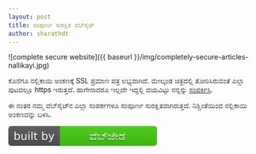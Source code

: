 ```yaml
---
layout: post
title: ಸಂಪೂರ್ಣ ಸುರಕ್ಷಿತ ವೆಬ್‍ಸೈಟ್‍
author: sharathdt
---
```


![complete secure website]({{ baseurl }}/img/completely-secure-articles-nallikayi.jpg)


<i class="fa fa-quote-left fa-3x fa-pull-left fa-border"></i>ಕೊನೆಗೂ ನಲ್ಲಿಕಾಯಿ ಅಂಕಣಕ್ಕೆ SSL ಪ್ರಮಾಣ ಪತ್ರ ಲಭ್ಯವಾಗಿದೆ. ಮೇಲ್ಕಂಡ ಚಿತ್ರದಲ್ಲಿ ತೋರಿಸಿರುವಂತೆ ಎಲ್ಲಾ ಪುಟದಲ್ಲೂ https ಇರುತ್ತದೆ. ಹಾಗೇನಾದರೂ ಇಲ್ಲದೇ ಇದ್ದಲ್ಲಿ ದಯವಿಟ್ಟು ನನ್ನನ್ನು [ಸಂಪರ್ಕಿಸಿ](https://articles.nallikayi.com/contact-us.html).

ಈ ನಂತರ ನಮ್ಮ ವೆಬ್‍ಸೈಟ್‍ನ ಎಲ್ಲಾ ಸಂಪರ್ಕಗಳೂ ಸಂಪೂರ್ಣ ಸುರಕ್ಷಿತವಾಗಿರುತ್ತದೆ. ನಿಶ್ಚಿಂತೆಯಿಂದ ನಲ್ಲಿಕಾಯಿ ಅಂಕಣವನ್ನು ಬಳಸಿ.

<a target="_blank" href="http://webjeda.com"><img src="/public/img/built%20by-webjeda.svg"></a>